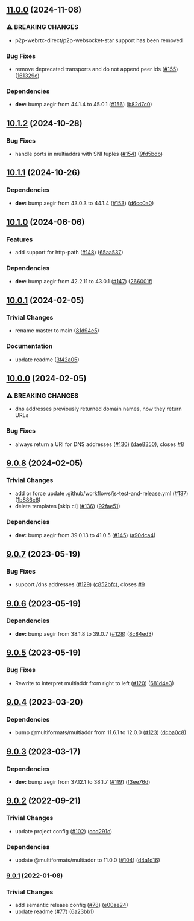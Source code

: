 ## [11.0.0](https://github.com/multiformats/js-multiaddr-to-uri/compare/v10.1.2...v11.0.0) (2024-11-08)

### ⚠ BREAKING CHANGES

* p2p-webrtc-direct/p2p-websocket-star support has been removed

### Bug Fixes

* remove deprecated transports and do not append peer ids ([#155](https://github.com/multiformats/js-multiaddr-to-uri/issues/155)) ([161329c](https://github.com/multiformats/js-multiaddr-to-uri/commit/161329ca991cf967a60762b41535e16d0282a70b))

### Dependencies

* **dev:** bump aegir from 44.1.4 to 45.0.1 ([#156](https://github.com/multiformats/js-multiaddr-to-uri/issues/156)) ([b82d7c0](https://github.com/multiformats/js-multiaddr-to-uri/commit/b82d7c0133abf5fe63bfdba1a6cc37aab61fc3ca))

## [10.1.2](https://github.com/multiformats/js-multiaddr-to-uri/compare/v10.1.1...v10.1.2) (2024-10-28)

### Bug Fixes

* handle ports in multiaddrs with SNI tuples ([#154](https://github.com/multiformats/js-multiaddr-to-uri/issues/154)) ([9fd5bdb](https://github.com/multiformats/js-multiaddr-to-uri/commit/9fd5bdbd74f63e61109fe7183bf75f8c69aa357a))

## [10.1.1](https://github.com/multiformats/js-multiaddr-to-uri/compare/v10.1.0...v10.1.1) (2024-10-26)

### Dependencies

* **dev:** bump aegir from 43.0.3 to 44.1.4 ([#153](https://github.com/multiformats/js-multiaddr-to-uri/issues/153)) ([d6cc0a0](https://github.com/multiformats/js-multiaddr-to-uri/commit/d6cc0a0ac4d172b4fcdba842b4cf28baeab60785))

## [10.1.0](https://github.com/multiformats/js-multiaddr-to-uri/compare/v10.0.1...v10.1.0) (2024-06-06)


### Features

* add support for http-path ([#148](https://github.com/multiformats/js-multiaddr-to-uri/issues/148)) ([65aa537](https://github.com/multiformats/js-multiaddr-to-uri/commit/65aa5376e45cdec80e4bcc8008cb9c63abd1db25))


### Dependencies

* **dev:** bump aegir from 42.2.11 to 43.0.1 ([#147](https://github.com/multiformats/js-multiaddr-to-uri/issues/147)) ([266001f](https://github.com/multiformats/js-multiaddr-to-uri/commit/266001f8f6e56a542eb7225f1fb95b48199aeebf))

## [10.0.1](https://github.com/multiformats/js-multiaddr-to-uri/compare/v10.0.0...v10.0.1) (2024-02-05)


### Trivial Changes

* rename master to main ([81d94e5](https://github.com/multiformats/js-multiaddr-to-uri/commit/81d94e52582ecaeeab5513ffa68ad305f9e73b47))


### Documentation

* update readme ([3f42a05](https://github.com/multiformats/js-multiaddr-to-uri/commit/3f42a05e56fa7062dbee777bec00fb5ee136b2e5))

## [10.0.0](https://github.com/multiformats/js-multiaddr-to-uri/compare/v9.0.8...v10.0.0) (2024-02-05)


### ⚠ BREAKING CHANGES

* dns addresses previously returned domain names, now they return URLs

### Bug Fixes

* always return a URI for DNS addresses ([#130](https://github.com/multiformats/js-multiaddr-to-uri/issues/130)) ([dae8350](https://github.com/multiformats/js-multiaddr-to-uri/commit/dae835053d4e9e0f4ce4dab57e98b4d996999653)), closes [#8](https://github.com/multiformats/js-multiaddr-to-uri/issues/8)

## [9.0.8](https://github.com/multiformats/js-multiaddr-to-uri/compare/v9.0.7...v9.0.8) (2024-02-05)


### Trivial Changes

* add or force update .github/workflows/js-test-and-release.yml ([#137](https://github.com/multiformats/js-multiaddr-to-uri/issues/137)) ([1b886c6](https://github.com/multiformats/js-multiaddr-to-uri/commit/1b886c6d05105fbb8311a5d8fd0c2fc54bc8d911))
* delete templates [skip ci] ([#136](https://github.com/multiformats/js-multiaddr-to-uri/issues/136)) ([92fae51](https://github.com/multiformats/js-multiaddr-to-uri/commit/92fae51fe27f86a10ef5a0e013366f97715b30d5))


### Dependencies

* **dev:** bump aegir from 39.0.13 to 41.0.5 ([#145](https://github.com/multiformats/js-multiaddr-to-uri/issues/145)) ([a90dca4](https://github.com/multiformats/js-multiaddr-to-uri/commit/a90dca4b412ef38eca54bf58bf727eeb357a83ed))

## [9.0.7](https://github.com/multiformats/js-multiaddr-to-uri/compare/v9.0.6...v9.0.7) (2023-05-19)


### Bug Fixes

* support /dns addresses ([#129](https://github.com/multiformats/js-multiaddr-to-uri/issues/129)) ([c852bfc](https://github.com/multiformats/js-multiaddr-to-uri/commit/c852bfca681112246483a8c98d46ad1d1384ba1c)), closes [#9](https://github.com/multiformats/js-multiaddr-to-uri/issues/9)

## [9.0.6](https://github.com/multiformats/js-multiaddr-to-uri/compare/v9.0.5...v9.0.6) (2023-05-19)


### Dependencies

* **dev:** bump aegir from 38.1.8 to 39.0.7 ([#128](https://github.com/multiformats/js-multiaddr-to-uri/issues/128)) ([8c84ed3](https://github.com/multiformats/js-multiaddr-to-uri/commit/8c84ed3d89f1116eccc6f6044f0ee6ea75c6ae00))

## [9.0.5](https://github.com/multiformats/js-multiaddr-to-uri/compare/v9.0.4...v9.0.5) (2023-05-19)


### Bug Fixes

* Rewrite to interpret multiaddr from right to left ([#120](https://github.com/multiformats/js-multiaddr-to-uri/issues/120)) ([681d4e3](https://github.com/multiformats/js-multiaddr-to-uri/commit/681d4e3f07b7e721e3a2eccc9905e76110f4dfbb))

## [9.0.4](https://github.com/multiformats/js-multiaddr-to-uri/compare/v9.0.3...v9.0.4) (2023-03-20)


### Dependencies

* bump @multiformats/multiaddr from 11.6.1 to 12.0.0 ([#123](https://github.com/multiformats/js-multiaddr-to-uri/issues/123)) ([dcba0c8](https://github.com/multiformats/js-multiaddr-to-uri/commit/dcba0c8f4bc1079fbb138f79d88b891d3976de75))

## [9.0.3](https://github.com/multiformats/js-multiaddr-to-uri/compare/v9.0.2...v9.0.3) (2023-03-17)


### Dependencies

* **dev:** bump aegir from 37.12.1 to 38.1.7 ([#119](https://github.com/multiformats/js-multiaddr-to-uri/issues/119)) ([f3ee76d](https://github.com/multiformats/js-multiaddr-to-uri/commit/f3ee76d2602bc84af1ce0ec179ff67ceb03376e8))

## [9.0.2](https://github.com/multiformats/js-multiaddr-to-uri/compare/v9.0.1...v9.0.2) (2022-09-21)


### Trivial Changes

* update project config ([#102](https://github.com/multiformats/js-multiaddr-to-uri/issues/102)) ([ccd291c](https://github.com/multiformats/js-multiaddr-to-uri/commit/ccd291ce522a0ddbacd2ff64dc8ffcdab2156358))


### Dependencies

* update @multiformats/multiaddr to 11.0.0 ([#104](https://github.com/multiformats/js-multiaddr-to-uri/issues/104)) ([d4a1d16](https://github.com/multiformats/js-multiaddr-to-uri/commit/d4a1d163ab92704c216a2ae5b764c2e6e303bcea))

### [9.0.1](https://github.com/multiformats/js-multiaddr-to-uri/compare/v9.0.0...v9.0.1) (2022-01-08)


### Trivial Changes

* add semantic release config ([#78](https://github.com/multiformats/js-multiaddr-to-uri/issues/78)) ([e00ae24](https://github.com/multiformats/js-multiaddr-to-uri/commit/e00ae2450b5ead66c5331e7be35144537533a0c7))
* update readme ([#77](https://github.com/multiformats/js-multiaddr-to-uri/issues/77)) ([6a23bb1](https://github.com/multiformats/js-multiaddr-to-uri/commit/6a23bb11df228abb08188c443c7677ee5c679953))
